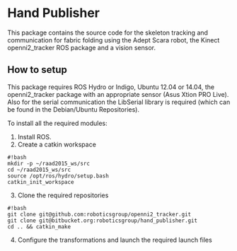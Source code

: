 # Hand Publisher #

This package contains the source code for the skeleton tracking and communication for fabric folding using the Adept Scara robot, the Kinect openni2_tracker ROS package and a vision sensor.

## How to setup ##

This package requires ROS Hydro or Indigo, Ubuntu 12.04 or 14.04, the openni2_tracker package with an appropriate sensor (Asus Xtion PRO Live). Also for the serial communication the LibSerial library is required (which can be found in the Debian/Ubuntu Repositories).

To install all the required modules:
1. Install ROS.
2. Create a catkin workspace

```
#!bash
mkdir -p ~/raad2015_ws/src
cd ~/raad2015_ws/src
source /opt/ros/hydro/setup.bash
catkin_init_workspace
```
3. Clone the required repositories
```
#!bash
git clone git@github.com:roboticsgroup/openni2_tracker.git
git clone git@bitbucket.org:roboticsgroup/hand_publisher.git
cd .. && catkin_make
```
4. Configure the transformations and launch the required launch files